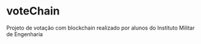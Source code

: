# voteChain
Projeto de votação com blockchain realizado por alunos do Instituto Militar de Engenharia
